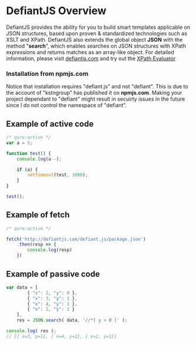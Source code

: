 # DefiantJS Overview

DefiantJS provides the ability for you to build smart templates applicable on JSON structures, based upon proven &amp; standardized technologies such as XSLT and XPath.
DefiantJS also extends the global object __JSON__ with the method "__search__", which enables searches on JSON structures with XPath expressions and returns matches as an array-like object.
For detailed information, please visit [defiantjs.com](http://defiantjs.com) and try out the [XPath Evaluator](http://www.defiantjs.com/#xpath_evaluator)

### Installation from __npmjs.com__
Notice that installation requires "defiant.js" and not "defiant". This is due to the account of "kstngroup" has published it on __npmjs.com__. Making your project dependant to "defiant" might result in secuirty issues in the future since I do not control the namespace of "defiant".


## Example of active code

```js
/* qure:active */
var a = 5;

function test() {
    console.log(a--);

    if (a) {
        setTimeout(test, 1000);
    }
}

test();
```


## Example of fetch

```js
/* qure:active */

fetch('http://defiantjs.com/defiant.js/package.json')
    .then(resp => {
        console.log(resp)
    })
```


## Example of passive code

```js
var data = [
        { "x": 2, "y": 0 },
        { "x": 3, "y": 1 },
        { "x": 4, "y": 1 },
        { "x": 2, "y": 1 }
    ],
    res = JSON.search( data, '//*[ y > 0 ]' );

console.log( res );
// [{ x=3, y=1}, { x=4, y=1}, { x=2, y=1}]
```

